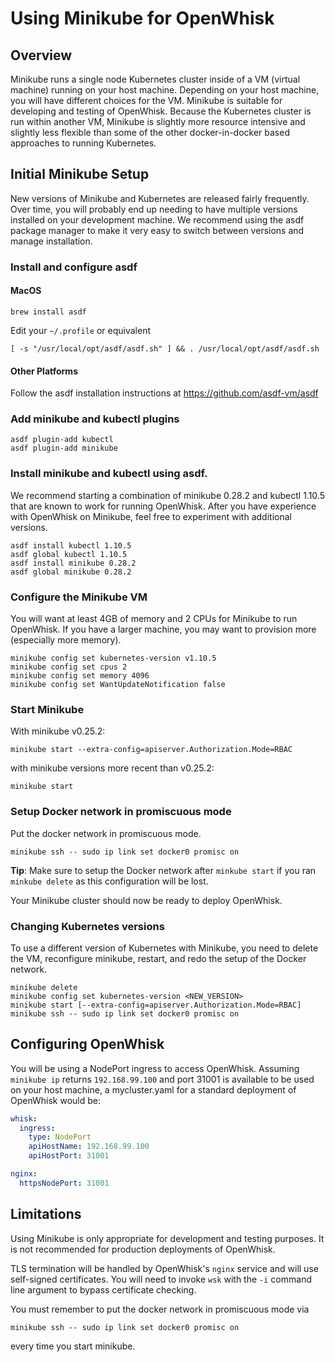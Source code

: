 <!--
#
# Licensed to the Apache Software Foundation (ASF) under one or more
# contributor license agreements.  See the NOTICE file distributed with
# this work for additional information regarding copyright ownership.
# The ASF licenses this file to You under the Apache License, Version 2.0
# (the "License"); you may not use this file except in compliance with
# the License.  You may obtain a copy of the License at
#
#     http://www.apache.org/licenses/LICENSE-2.0
#
# Unless required by applicable law or agreed to in writing, software
# distributed under the License is distributed on an "AS IS" BASIS,
# WITHOUT WARRANTIES OR CONDITIONS OF ANY KIND, either express or implied.
# See the License for the specific language governing permissions and
# limitations under the License.
#
-->

# Using Minikube for OpenWhisk

## Overview

Minikube runs a single node Kubernetes cluster inside of a VM
(virtual machine) running on your host machine. Depending on your host
machine, you will have different choices for the VM.
Minikube is suitable for developing and testing of OpenWhisk.  Because
the Kubernetes cluster is run within another VM, Minikube is slightly
more resource intensive and slightly less flexible than some of the
other docker-in-docker based approaches to running Kubernetes.

## Initial Minikube Setup

New versions of Minikube and Kubernetes are released fairly
frequently.  Over time, you will probably end up needing to have
multiple versions installed on your development machine. We recommend
using the asdf package manager to make it very easy to switch between
versions and manage installation.

### Install and configure asdf

#### MacOS
```
brew install asdf
```

Edit your `~/.profile` or equivalent
```
[ -s "/usr/local/opt/asdf/asdf.sh" ] && . /usr/local/opt/asdf/asdf.sh
```

#### Other Platforms

Follow the asdf installation instructions at https://github.com/asdf-vm/asdf

### Add minikube and kubectl plugins
```
asdf plugin-add kubectl
asdf plugin-add minikube
```

### Install minikube and kubectl using asdf.

We recommend starting a combination of minikube 0.28.2 and kubectl
1.10.5 that are known to work for running OpenWhisk.  After you have
experience with OpenWhisk on Minikube, feel free to experiment with
additional versions.

```
asdf install kubectl 1.10.5
asdf global kubectl 1.10.5
asdf install minikube 0.28.2
asdf global minikube 0.28.2
```

### Configure the Minikube VM

You will want at least 4GB of memory and 2 CPUs for Minikube to run OpenWhisk.
If you have a larger machine, you may want to provision more (especially more memory).

```
minikube config set kubernetes-version v1.10.5
minikube config set cpus 2
minikube config set memory 4096
minikube config set WantUpdateNotification false
```

### Start Minikube

With minikube v0.25.2:
```
minikube start --extra-config=apiserver.Authorization.Mode=RBAC
```
with minikube versions more recent than v0.25.2:
```
minikube start
```

### Setup Docker network in promiscuous mode
Put the docker network in promiscuous mode.
```
minikube ssh -- sudo ip link set docker0 promisc on
```

**Tip**: Make sure to setup the Docker network after `minkube start` if you ran `minkube delete` as this configuration will be lost.

Your Minikube cluster should now be ready to deploy OpenWhisk.

### Changing Kubernetes versions

To use a different version of Kubernetes with Minikube, you need to delete the VM, reconfigure minikube, restart, and
redo the setup of the Docker network.
```
minikube delete
minikube config set kubernetes-version <NEW_VERSION>
minikube start [--extra-config=apiserver.Authorization.Mode=RBAC]
minikube ssh -- sudo ip link set docker0 promisc on
```

## Configuring OpenWhisk

You will be using a NodePort ingress to access OpenWhisk. Assuming
`minikube ip` returns `192.168.99.100` and port 31001 is available to
be used on your host machine, a
mycluster.yaml for a standard deployment of OpenWhisk would be:
```yaml
whisk:
  ingress:
    type: NodePort
    apiHostName: 192.168.99.100
    apiHostPort: 31001

nginx:
  httpsNodePort: 31001
```

## Limitations

Using Minikube is only appropriate for development and testing
purposes.  It is not recommended for production deployments of
OpenWhisk.

TLS termination will be handled by OpenWhisk's `nginx` service and
will use self-signed certificates.  You will need to invoke `wsk` with
the `-i` command line argument to bypass certificate checking.

You must remember to put the docker network in promiscuous mode via
```
minikube ssh -- sudo ip link set docker0 promisc on
```
every time you start minikube.
